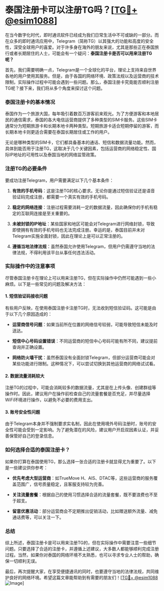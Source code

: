 # 泰国注册卡可以注册TG吗？[[TG💪+ @esim1088](https://t.me/s/esim1088)]

在当今数字化时代，即时通讯软件已经成为我们日常生活中不可或缺的一部分。而在众多的即时通讯应用中，Telegram（简称TG）以其强大的功能和高度的安全性，深受全球用户的喜爱。对于许多身在海外的朋友来说，尤其是那些正在泰国旅行或者长期居住的人士，可能会有一个疑问：**泰国注册卡是否可以用来注册TG呢？**

首先，我们需要明确一点，Telegram是一个全球化的平台，理论上支持来自世界各地的用户使用其服务。但是，由于各国的网络环境、政策法规以及运营商的技术限制，实际操作过程中可能会遇到一些问题。那么，泰国注册卡究竟能否顺利注册TG呢？接下来，我们将从多个角度来探讨这个问题。

### 泰国注册卡的基本情况

泰国作为一个旅游大国，每年吸引着数百万游客前来观光。为了方便游客和本地居民的通信需求，泰国的各大电信运营商提供了多种类型的SIM卡服务。这些SIM卡通常分为短期旅游卡和长期本地卡两种类型。短期旅游卡适合短期停留的游客，而长期本地卡则更适合需要在泰国长期居住或工作的用户。

无论是哪种类型的SIM卡，它们都具备基本的通话、短信和数据流量功能。然而，具体到能否用于注册TG，这取决于几个关键因素，包括运营商的网络稳定性、国际IP地址的可用性以及泰国当地的网络监管政策。

### 注册TG的必要条件

要成功注册Telegram，用户需要满足以下几个基本条件：

1. **有效的手机号码**：这是注册TG的核心要求。无论你是通过短信验证还是语音验证码完成注册，都需要一个真实有效的手机号码。
   
2. **稳定的网络连接**：注册过程需要消耗一定的数据流量，因此确保你的手机有稳定的互联网连接是至关重要的。

3. **未被封锁的IP地址**：某些国家和地区可能会对Telegram进行网络封锁，导致即使拥有有效的手机号码也无法完成注册。幸运的是，泰国目前并未对Telegram实施全面封锁，因此在理论上是可以正常注册的。

4. **遵循当地法律法规**：虽然泰国允许使用Telegram，但用户仍需遵守当地的法律法规，不得利用该平台从事任何违法活动。

### 实际操作中的注意事项

尽管泰国注册卡在理论上可以用来注册TG，但在实际操作中仍然可能遇到一些小麻烦。以下是一些常见的问题及解决方法：

#### 1. 短信验证码接收问题

有些用户反映，在使用泰国注册卡注册TG时，无法收到短信验证码。这可能是由于以下几个原因造成的：

- **运营商信号问题**：如果当前所在位置的网络信号较弱，可能导致短信未能及时送达。
  
- **短信中心号码设置错误**：不同运营商的短信中心号码可能有所不同，建议提前查询并正确设置。

- **网络防火墙干扰**：虽然泰国没有全面封锁Telegram，但部分运营商可能会对某些功能进行限制。这种情况下，可以尝试切换到其他运营商的网络试试看。

#### 2. 数据流量消耗较大

注册TG的过程中，可能会消耗较多的数据流量，尤其是在上传头像、创建群组等操作时。因此，建议用户在操作前检查自己的流量套餐是否充足，并尽量选择WiFi环境进行操作，以避免不必要的费用支出。

#### 3. 账号安全性问题

由于Telegram本身并不强制要求实名制，因此在使用境外号码注册时，账号的安全性可能会受到一定影响。为了避免潜在的风险，建议用户开启双因素认证，并妥善保管好自己的登录信息。

### 如何选择合适的泰国注册卡？

如果你打算在泰国使用TG，那么选择一张合适的注册卡就显得尤为重要了。以下是一些建议供你参考：

- **优先考虑大型运营商**：如TrueMove H、AIS、DTAC等，这些运营商的服务覆盖范围广，信号质量稳定，且客服支持较为完善。

- **关注流量套餐**：根据自己的使用习惯选择合适的流量套餐，既不要浪费也不至于超支。

- **留意优惠活动**：部分运营商会不定期推出促销活动，比如赠送额外流量、减免通话费等，可以关注一下。

### 总结

综上所述，泰国注册卡是可以用来注册TG的，但在实际操作中需要注意一些细节问题。只要选择了合适的注册卡，并遵循上述建议，大多数人都能够顺利完成注册过程。当然，如果你对泰国的网络环境不太熟悉，也可以寻求专业人士的帮助，确保一切顺利无误。

最后，再次提醒大家，在享受便捷通讯的同时，也要遵守当地的法律法规，共同维护良好的网络环境。希望这篇文章能帮助到有需要的朋友们！[[TG💪+ @esim1088](https://t.me/s/esim1088) ![Image](https://i.postimg.cc/4NQfJmqS/Snipaste-2025-05-13-00-14-12.png)]